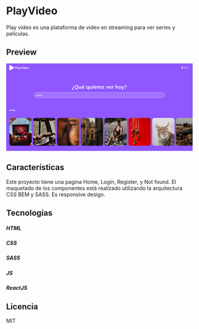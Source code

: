 # PlayVideo
Play video es una plataforma de video en streaming para ver series y películas.

## Preview
![](https://github.com/matiasla/play-video-react/blob/main/src/assets/img/preview.png)

## Características
Este proyecto tiene una pagina Home, Login, Register, y Not found. El maquetado de los componentes está realizado utilizando la arquitectura CSS BEM y SASS. Es responsive design. 

## Tecnologías
##### HTML
##### CSS
##### SASS
##### JS
##### ReactJS

## Licencia
MIT

